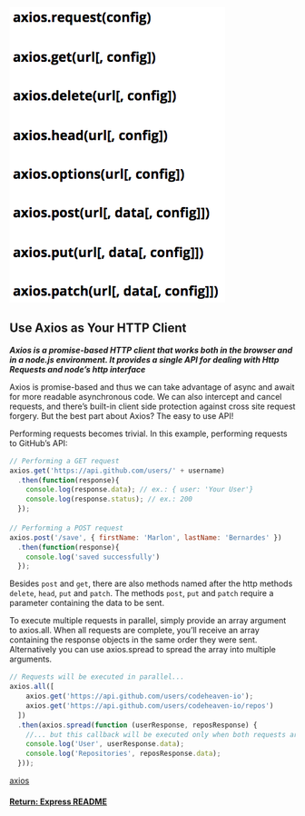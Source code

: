 ![introAxios](../img/reactAxios.png)
## Use Axios as Your HTTP Client

___Axios is a promise-based HTTP client that works both in the browser and in a node.js environment. It provides a single API for dealing with Http Requests and node’s http interface___

Axios is promise-based and thus we can take advantage of async and await for more readable asynchronous code. We can also intercept and cancel requests, and there’s built-in client side protection against cross site request forgery. But the best part about Axios? The easy to use API!

Performing requests becomes trivial. In this example, performing requests to GitHub’s API:
```js
// Performing a GET request
axios.get('https://api.github.com/users/' + username)
  .then(function(response){
    console.log(response.data); // ex.: { user: 'Your User'}
    console.log(response.status); // ex.: 200
  });  

// Performing a POST request
axios.post('/save', { firstName: 'Marlon', lastName: 'Bernardes' })
  .then(function(response){
    console.log('saved successfully')
  });
```
Besides `post` and `get`, there are also methods named after the http methods `delete`, `head`, `put` and `patch`. The methods `post`, `put` and `patch` require a parameter containing the data to be sent.

To execute multiple requests in parallel, simply provide an array argument to axios.all. When all requests are complete, you’ll receive an array containing the response objects in the same order they were sent. Alternatively you can use axios.spread to spread the array into multiple arguments.
```js
// Requests will be executed in parallel...
axios.all([
    axios.get('https://api.github.com/users/codeheaven-io');
    axios.get('https://api.github.com/users/codeheaven-io/repos')
  ])
  .then(axios.spread(function (userResponse, reposResponse) {
    //... but this callback will be executed only when both requests are complete.
    console.log('User', userResponse.data);
    console.log('Repositories', reposResponse.data);
  }));
```
[axios](https://github.com/axios/axios)

#### [Return: Express README](../README.md)
